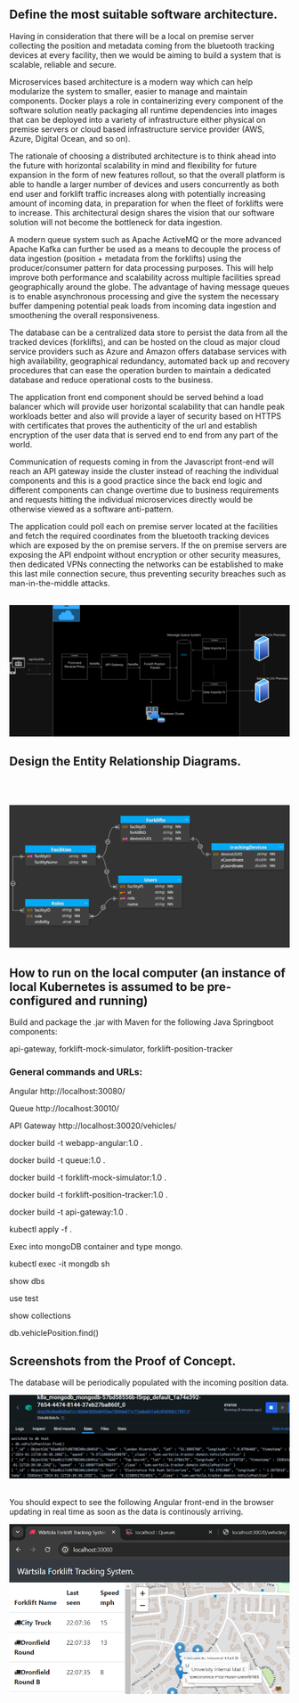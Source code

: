 ## Define the most suitable software architecture.

Having in consideration that there will be a local on premise server collecting
the position and metadata coming from the bluetooth tracking devices at every facility,
then we would be aiming to build a system that is scalable, reliable and secure.

Microservices based architecture is a modern way which can help modularize the system to smaller,
easier to manage and maintain components. Docker plays a role in containerizing every
component of the software solution neatly packaging all runtime dependencies into images that can 
be deployed into a variety of infrastructure either physical on premise servers or cloud based
infrastructure service provider (AWS, Azure, Digital Ocean, and so on).

The rationale of choosing a distributed architecture is to think ahead into the future with
horizontal scalability in mind and flexibility for future expansion in the form of new features rollout,
so that the overall platform is able to handle a larger number of devices and users concurrently
as both end user and forklift traffic increases along with potentially increasing amount of
incoming data, in preparation for when the fleet of forklifts were to increase.
This architectural design shares the vision that our software solution will not become the bottleneck
for data ingestion.

A modern queue system such as Apache ActiveMQ or the more advanced Apache Kafka can further be used as 
a means to decouple the process of data ingestion (position + metadata from the forklifts) using 
the producer/consumer pattern for data processing purposes. This will help improve both performance 
and scalability across multiple facilities spread geographically around the globe. The advantage
of having message queues is to enable asynchronous processing and give the system the necessary
buffer dampening potential peak loads from incoming data ingestion and smoothening the overall
responsiveness.

The database can be a centralized data store to persist the data from all the tracked devices 
(forklifts), and can be hosted on the cloud as major cloud service providers such as Azure 
and Amazon offers database services with high availability, geographical redundancy, automated
back up and recovery procedures that can ease the operation burden to maintain a dedicated database
and reduce operational costs to the business.

The application front end component should be served behind a load balancer which will provide user
horizontal scalability that can handle peak workloads better and also will provide a layer of
security based on HTTPS with certificates that proves the authenticity of the url and establish
encryption of the user data that is served end to end from any part of the world.

Communication of requests coming in from the Javascript front-end will reach an API gateway inside
the cluster instead of reaching the individual components and this is a good practice since the back end
logic and different components can change overtime due to business requirements and requests hitting
the individual microservices directly would be otherwise viewed as a software anti-pattern.

The application could poll each on premise server located at the facilities and fetch the required
coordinates from the bluetooth tracking devices which are exposed by the on premise servers. If the 
on premise servers are exposing the API endpoint without encryption or other security measures, then
dedicated VPNs connecting the networks can be established to make this last mile connection secure,
thus preventing security breaches such as man-in-the-middle attacks.
<br><br>

![Image Caption](SoftwareArchitecture.png)

## Design the Entity Relationship Diagrams.
<br><br>

![Image Caption](EntityRelationshipDiagram.png)

## How to run on the local computer (an instance of local Kubernetes is assumed to be pre-configured and running)

Build and package the .jar with Maven for the following Java Springboot components:

api-gateway, forklift-mock-simulator, forklift-position-tracker

### General commands and URLs:

Angular
http://localhost:30080/

Queue
http://localhost:30010/

API Gateway
http://localhost:30020/vehicles/

docker build -t webapp-angular:1.0 .

docker build -t queue:1.0 .

docker build -t forklift-mock-simulator:1.0 .

docker build -t forklift-position-tracker:1.0 .

docker build -t api-gateway:1.0 .

kubectl apply -f .

Exec into mongoDB container and type mongo.

kubectl exec -it mongdb sh

show dbs

use test

show collections

db.vehiclePosition.find()

## Screenshots from the Proof of Concept.

The database will be periodically populated with the incoming position data.

![Image Caption](Database.png)

<br>
You should expect to see the following Angular front-end in the browser updating in real time
as soon as the data is continously arriving.

![Image Caption](AngularFront.png)
